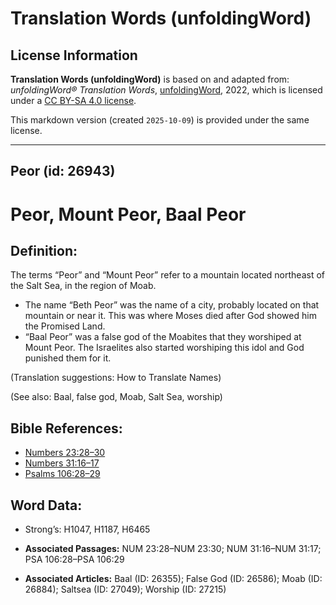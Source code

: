 # Translation Words (unfoldingWord)

## License Information

**Translation Words (unfoldingWord)** is based on and adapted from: _unfoldingWord® Translation Words_, [unfoldingWord](https://unfoldingword.org/utw), 2022, which is licensed under a [CC BY-SA 4.0 license](https://creativecommons.org/licenses/by-sa/4.0/legalcode.en).

This markdown version (created `2025-10-09`) is provided under the same license.



--------------------------------

## Peor (id: 26943)

Peor, Mount Peor, Baal Peor
===========================

Definition:
-----------

The terms “Peor” and “Mount Peor” refer to a mountain located northeast of the Salt Sea, in the region of Moab.

* The name “Beth Peor” was the name of a city, probably located on that mountain or near it. This was where Moses died after God showed him the Promised Land.
* “Baal Peor” was a false god of the Moabites that they worshiped at Mount Peor. The Israelites also started worshiping this idol and God punished them for it.

(Translation suggestions: How to Translate Names)

(See also: Baal, false god, Moab, Salt Sea, worship)

Bible References:
-----------------

* [Numbers 23:28–30](https://ref.ly/Num23:28-Num23:30)
* [Numbers 31:16–17](https://ref.ly/Num31:16-Num31:17)
* [Psalms 106:28–29](https://ref.ly/Ps106:28-Ps106:29)

Word Data:
----------

* Strong’s: H1047, H1187, H6465

* **Associated Passages:** NUM 23:28–NUM 23:30; NUM 31:16–NUM 31:17; PSA 106:28–PSA 106:29
* **Associated Articles:** Baal (ID: 26355); False God (ID: 26586); Moab (ID: 26884); Saltsea (ID: 27049); Worship (ID: 27215)

